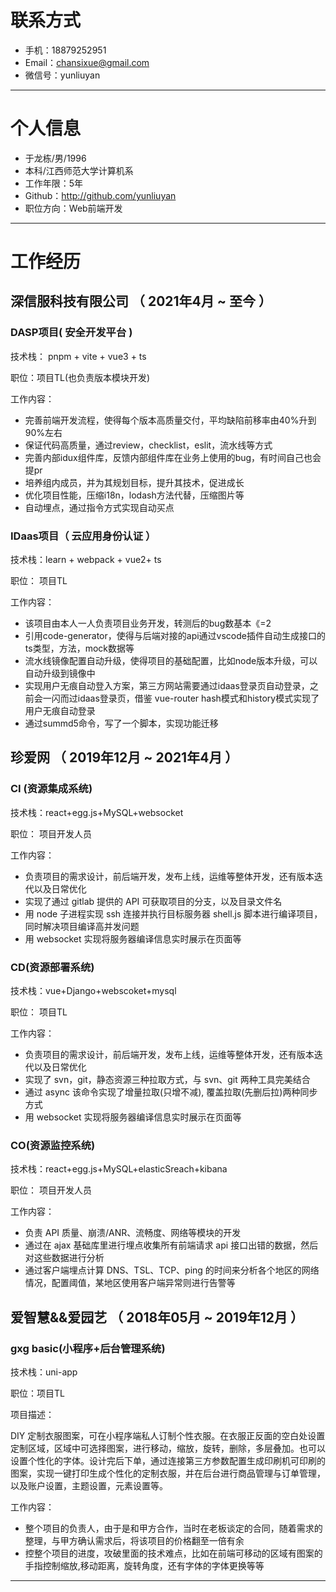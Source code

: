 # 联系方式
- 手机：18879252951
- Email：chansixue@gmail.com
- 微信号：yunliuyan
---

# 个人信息

 - 于龙栋/男/1996 
 - 本科/江西师范大学计算机系
 - 工作年限：5年
 - Github：http://github.com/yunliuyan 
 - 职位方向：Web前端开发

---

# 工作经历

## 深信服科技有限公司 （ 2021年4月 ~ 至今 ）

### DASP项目( 安全开发平台 ) 
技术栈： pnpm + vite + vue3 + ts

职位：项目TL(也负责版本模块开发)

工作内容：

 - 完善前端开发流程，使得每个版本高质量交付，平均缺陷前移率由40%升到90%左右
 - 保证代码高质量，通过review，checklist，eslit，流水线等方式
 - 完善内部idux组件库，反馈内部组件库在业务上使用的bug，有时间自己也会提pr
 - 培养组内成员，并为其规划目标，提升其技术，促进成长   
 - 优化项目性能，压缩i18n，lodash方法代替，压缩图片等
 - 自动埋点，通过指令方式实现自动买点

### IDaas项目（ 云应用身份认证 ）
 技术栈：learn + webpack + vue2+ ts

 职位： 项目TL

 工作内容：

 - 该项目由本人一人负责项目业务开发，转测后的bug数基本《=2
 - 引用code-generator，使得与后端对接的api通过vscode插件自动生成接口的ts类型，方法，mock数据等
 - 流水线镜像配置自动升级，使得项目的基础配置，比如node版本升级，可以自动升级到镜像中
 - 实现用户无痕自动登入方案，第三方网站需要通过idaas登录页自动登录，之前会一闪而过idaas登录页，借鉴
   vue-router hash模式和history模式实现了用户无痕自动登录
 - 通过summd5命令，写了一个脚本，实现功能迁移
 
## 珍爱网 （ 2019年12月 ~ 2021年4月 ）

### CI (资源集成系统)
 技术栈：react+egg.js+MySQL+websocket

 职位： 项目开发人员

 工作内容：

 - 负责项目的需求设计，前后端开发，发布上线，运维等整体开发，还有版本迭代以及日常优化
 - 实现了通过 gitlab 提供的 API 可获取项目的分支，以及目录文件名
 - 用 node 子进程实现 ssh 连接并执行目标服务器 shell.js 脚本进行编译项目，同时解决项目编译高并发问题
 - 用 websocket 实现将服务器编译信息实时展示在页面等


### CD(资源部署系统)
 技术栈：vue+Django+webscoket+mysql

 职位： 项目TL

 工作内容：

 - 负责项目的需求设计，前后端开发，发布上线，运维等整体开发，还有版本迭代以及日常优化
 - 实现了 svn，git，静态资源三种拉取方式，与 svn、git 两种工具完美结合
 - 通过 async 该命令实现了增量拉取(只增不减), 覆盖拉取(先删后拉)两种同步方式
 - 用 websocket 实现将服务器编译信息实时展示在页面等


### CO(资源监控系统)
 技术栈：react+egg.js+MySQL+elasticSreach+kibana

 职位： 项目开发人员

 工作内容：

 - 负责 API 质量、崩溃/ANR、流畅度、网络等模块的开发
 - 通过在 ajax 基础库里进行埋点收集所有前端请求 api 接口出错的数据，然后对这些数据进行分析
 - 通过客户端埋点计算 DNS、TSL、TCP、ping 的时间来分析各个地区的网络情况，配置阈值，某地区使用客户端异常则进行告警等

## 爱智慧&&爱园艺 （ 2018年05月 ~ 2019年12月 ）

### gxg basic(小程序+后台管理系统)
 技术栈：uni-app

 职位：项目TL

 项目描述：

 DIY 定制衣服图案，可在小程序端私人订制个性衣服。在衣服正反面的空白处设置定制区域，区域中可选择图案，进行移动，缩放，旋转，删除，多层叠加。也可以设置个性化的字体。设计完后下单，通过连接第三方参数配置生成印刷机可印刷的图案，实现一键打印生成个性化的定制衣服，并在后台进行商品管理与订单管理，以及账户设置，主题设置，元素设置等。

 工作内容：
 - 整个项目的负责人，由于是和甲方合作，当时在老板谈定的合同，随着需求的整理，与甲方确认需求后，将该项目的价格翻至一倍有余
 - 控整个项目的进度，攻破里面的技术难点，比如在前端可移动的区域有图案的手指控制缩放,移动距离，旋转角度，还有字体的字体更换等等
---